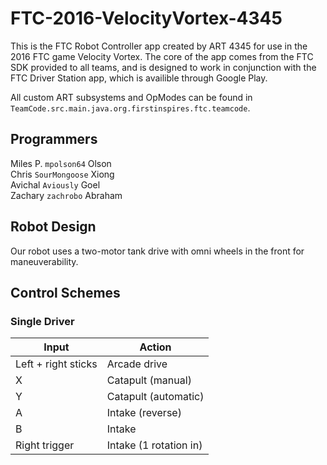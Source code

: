 # FTC-2016-VelocityVortex-4345
This is the FTC Robot Controller app created by ART 4345 for use in the 2016 FTC game Velocity Vortex.
The core of the app comes from the FTC SDK provided to all teams, and is designed to work in conjunction with the FTC Driver Station app, which is availible through Google Play.

All custom ART subsystems and OpModes can be found in `TeamCode.src.main.java.org.firstinspires.ftc.teamcode`.

## Programmers
Miles P. `mpolson64` Olson  
Chris `SourMongoose` Xiong  
Avichal `Aviously` Goel  
Zachary `zachrobo` Abraham
## Robot Design
Our robot uses a two-motor tank drive with omni wheels in the front for maneuverability. 

## Control Schemes
### Single Driver
| Input         | Action                |
| ------------- | ------------------    |
| Left + right sticks    | Arcade drive |
| X             | Catapult (manual)     |
| Y             | Catapult (automatic)  |
| A             | Intake (reverse)      |
| B             | Intake                |
| Right trigger | Intake (1 rotation in)|
